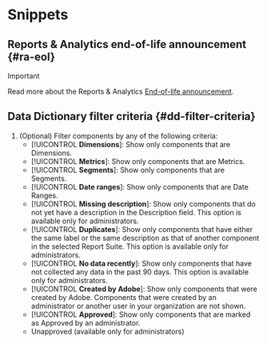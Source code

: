 # Snippets

## Reports & Analytics end-of-life announcement {#ra-eol}

>[!IMPORTANT]
>
>Read more about the Reports & Analytics [End-of-life announcement](https://express.adobe.com/page/6WnF8JK6IRDhf/).

## Data Dictionary filter criteria {#dd-filter-criteria}

1. (Optional) Filter components by any of the following criteria:
   * [!UICONTROL **Dimensions**]: Show only components that are Dimensions.
   * [!UICONTROL **Metrics**]: Show only components that are Metrics.
   * [!UICONTROL **Segments**]: Show only components that are Segments. <!--this is Filters in CJA-->
   * [!UICONTROL **Date ranges**]: Show only components that are Date Ranges.
   * [!UICONTROL **Missing description**]: Show only components that do not yet have a description in the Description field. This option is available only for administrators.
   * [!UICONTROL **Duplicates**]: Show only components that have either the same label or the same description as that of another component in the selected Report Suite. This option is available only for administrators.
   * [!UICONTROL **No data recently**]: Show only components that have not collected any data in the past 90 days. This option is available only for administrators. 
   * [!UICONTROL **Created by Adobe**]: Show only components that were created by Adobe. Components that were created by an administrator or another user in your organization are not shown.   
   * [!UICONTROL **Approved**]: Show only components that are marked as Approved by an administrator.
   * Unapproved (available only for administrators) <!--this is in the requirements doc, but I don't see this in the UI-->   